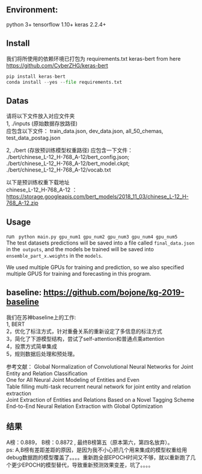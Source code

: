 ﻿Environment:
-----
python 3+ tensorflow 1.10+ keras 2.2.4+ 

Install
-----
我们将所使用的依赖环境已打包为 requirements.txt 
keras-bert from here https://github.com/CyberZHG/keras-bert

```python
pip install keras-bert
conda install --yes --file requirements.txt
```
Datas
----
请将以下文件放入对应文件夹<br>
1,
./inputs (原始数据存放路径) <br>
应包含以下文件：
train_data.json, dev_data.json, all_50_chemas, test_data_postag.json<br>

2,
./bert (存放预训练模型权重路径)
应包含一下文件：<br>
./bert/chinese_L-12_H-768_A-12/bert_config.json;<br>
./bert/chinese_L-12_H-768_A-12/bert_model.ckpt;<br>
./bert/chinese_L-12_H-768_A-12/vocab.txt<br>

以下是预训练权重下载地址<br>
chinese_L-12_H-768_A-12 ：https://storage.googleapis.com/bert_models/2018_11_03/chinese_L-12_H-768_A-12.zip

Usage
-----
run ``` python main.py gpu_num1 gpu_num2 gpu_num3 gpu_num4 gpu_num5``` <br>
The test datasets predictions will be saved into a file called ```final_data.json ```in the``` outputs```, and the models be trained will be saved into ```ensemble_part_x.weights``` in the ```models```.

We used multiple GPUs for training and prediction, so we also specified multiple GPUS for training and forecasting in this program.  


baseline: https://github.com/bojone/kg-2019-baseline
----
我们在苏神baseline上的工作:<br>
1, BERT<br>
2，优化了标注方式，针对重叠关系的重新设定了多信息的标注方式<br>
3，简化了下游模型结构，尝试了self-attention和普通点乘attention<br>
4，投票方式简单集成<br>
5，规则数据后处理和预处理。<br>

参考文献：
Global Normalization of Convolutional Neural Networks for Joint Entity and Relation Classification<br>
One for All Neural Joint Modeling of Entities and Even<br>
Table ﬁlling multi-task recurrent neural network for joint entity and relation extraction<br>
Joint Extraction of Entities and Relations Based on a Novel Tagging Scheme<br>
End-to-End Neural Relation Extraction with Global Optimization<br>

结果
---
A榜：0.889， B榜：0.8872 , 最终B榜第五（原本第六，第四名放弃）。<br>
ps: A,B榜有差距差距的原因，是因为我不小心把几个用来集成的模型权重给用debug数据跑的模型覆盖了。。。。重新跑全部EPOCH时间又不够，就以重新跑了几个更少EPOCH的模型替代，导致重新预测效果变差，坑了。。。。
